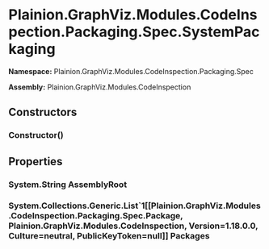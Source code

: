 
# Plainion.GraphViz.Modules.CodeInspection.Packaging.Spec.SystemPackaging

**Namespace:** Plainion.GraphViz.Modules.CodeInspection.Packaging.Spec

**Assembly:** Plainion.GraphViz.Modules.CodeInspection


## Constructors

### Constructor()


## Properties

### System.String AssemblyRoot

### System.Collections.Generic.List`1[[Plainion.GraphViz.Modules.CodeInspection.Packaging.Spec.Package, Plainion.GraphViz.Modules.CodeInspection, Version=1.18.0.0, Culture=neutral, PublicKeyToken=null]] Packages
